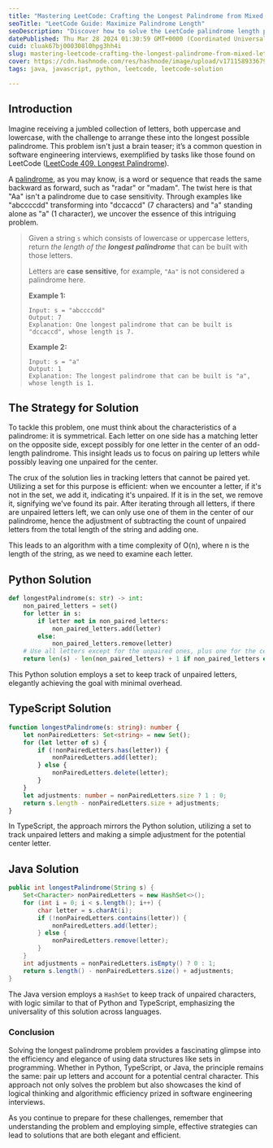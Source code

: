 ```yaml
---
title: "Mastering LeetCode: Crafting the Longest Palindrome from Mixed Letters"
seoTitle: "LeetCode Guide: Maximize Palindrome Length"
seoDescription: "Discover how to solve the LeetCode palindrome length problem with our in-depth guide, featuring Python, TypeScript, and Java solutions."
datePublished: Thu Mar 28 2024 01:30:59 GMT+0000 (Coordinated Universal Time)
cuid: cluak67bj000308l0hpg3hh4i
slug: mastering-leetcode-crafting-the-longest-palindrome-from-mixed-letters
cover: https://cdn.hashnode.com/res/hashnode/image/upload/v1711589336799/f3c30e49-dd23-4ad1-b9a7-16603ceb0234.webp
tags: java, javascript, python, leetcode, leetcode-solution

---
```


## Introduction

Imagine receiving a jumbled collection of letters, both uppercase and lowercase, with the challenge to arrange these into the longest possible palindrome. This problem isn't just a brain teaser; it’s a common question in software engineering interviews, exemplified by tasks like those found on LeetCode ([LeetCode 409. Longest Palindrome](https://leetcode.com/problems/longest-palindrome/description/)).

A [palindrome](https://en.wikipedia.org/wiki/Palindrome), as you may know, is a word or sequence that reads the same backward as forward, such as "radar" or "madam". The twist here is that "Aa" isn't a palindrome due to case sensitivity. Through examples like "abccccdd" transforming into "dccaccd" (7 characters) and "a" standing alone as "a" (1 character), we uncover the essence of this intriguing problem.

> Given a string `s` which consists of lowercase or uppercase letters, return *the length of the* ***longest palindrome*** that can be built with those letters.
> 
> Letters are **case sensitive**, for example, `"Aa"` is not considered a palindrome here.
> 
> **Example 1:**
> 
> ```plaintext
> Input: s = "abccccdd"
> Output: 7
> Explanation: One longest palindrome that can be built is "dccaccd", whose length is 7.
> ```
> 
> **Example 2:**
> 
> ```plaintext
> Input: s = "a"
> Output: 1
> Explanation: The longest palindrome that can be built is "a", whose length is 1.
> ```

## The Strategy for Solution

To tackle this problem, one must think about the characteristics of a palindrome: it is symmetrical. Each letter on one side has a matching letter on the opposite side, except possibly for one letter in the center of an odd-length palindrome. This insight leads us to focus on pairing up letters while possibly leaving one unpaired for the center.

The crux of the solution lies in tracking letters that cannot be paired yet. Utilizing a set for this purpose is efficient: when we encounter a letter, if it's not in the set, we add it, indicating it's unpaired. If it is in the set, we remove it, signifying we've found its pair. After iterating through all letters, if there are unpaired letters left, we can only use one of them in the center of our palindrome, hence the adjustment of subtracting the count of unpaired letters from the total length of the string and adding one.

This leads to an algorithm with a time complexity of O(n), where n is the length of the string, as we need to examine each letter.

## Python Solution

```python
def longestPalindrome(s: str) -> int:
    non_paired_letters = set()
    for letter in s:
        if letter not in non_paired_letters:
            non_paired_letters.add(letter)
        else:
            non_paired_letters.remove(letter)
    # Use all letters except for the unpaired ones, plus one for the center if needed.
    return len(s) - len(non_paired_letters) + 1 if non_paired_letters else len(s)
```

This Python solution employs a set to keep track of unpaired letters, elegantly achieving the goal with minimal overhead.

## TypeScript Solution

```typescript
function longestPalindrome(s: string): number {
    let nonPairedLetters: Set<string> = new Set();
    for (let letter of s) {
        if (!nonPairedLetters.has(letter)) {
            nonPairedLetters.add(letter);
        } else {
            nonPairedLetters.delete(letter);
        }
    }
    let adjustments: number = nonPairedLetters.size ? 1 : 0;
    return s.length - nonPairedLetters.size + adjustments;
}
```

In TypeScript, the approach mirrors the Python solution, utilizing a set to track unpaired letters and making a simple adjustment for the potential center letter.

## Java Solution

```java
public int longestPalindrome(String s) {
    Set<Character> nonPairedLetters = new HashSet<>();
    for (int i = 0; i < s.length(); i++) {
        char letter = s.charAt(i);
        if (!nonPairedLetters.contains(letter)) {
            nonPairedLetters.add(letter);
        } else {
            nonPairedLetters.remove(letter);
        }
    }
    int adjustments = nonPairedLetters.isEmpty() ? 0 : 1;
    return s.length() - nonPairedLetters.size() + adjustments;
}
```

The Java version employs a `HashSet` to keep track of unpaired characters, with logic similar to that of Python and TypeScript, emphasizing the universality of this solution across languages.

### Conclusion

Solving the longest palindrome problem provides a fascinating glimpse into the efficiency and elegance of using data structures like sets in programming. Whether in Python, TypeScript, or Java, the principle remains the same: pair up letters and account for a potential central character. This approach not only solves the problem but also showcases the kind of logical thinking and algorithmic efficiency prized in software engineering interviews.

As you continue to prepare for these challenges, remember that understanding the problem and employing simple, effective strategies can lead to solutions that are both elegant and efficient.